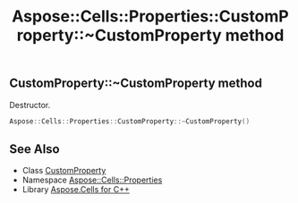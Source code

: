 ﻿---
title: Aspose::Cells::Properties::CustomProperty::~CustomProperty method
linktitle: ~CustomProperty
second_title: Aspose.Cells for C++ API Reference
description: 'Aspose::Cells::Properties::CustomProperty::~CustomProperty method. Destructor in C++.'
type: docs
weight: 200
url: /cpp/aspose.cells.properties/customproperty/~customproperty/
---
## CustomProperty::~CustomProperty method


Destructor.

```cpp
Aspose::Cells::Properties::CustomProperty::~CustomProperty()
```

## See Also

* Class [CustomProperty](../)
* Namespace [Aspose::Cells::Properties](../../)
* Library [Aspose.Cells for C++](../../../)
